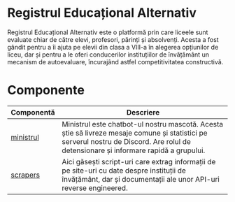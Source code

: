 # Registrul Educațional Alternativ
Registrul Educațional Alternativ este o platformă prin care liceele sunt evaluate chiar de către elevi, profesori, părinți și absolvenți. Acesta a fost gândit pentru a îi ajuta pe elevii din clasa a VIII-a în alegerea opțiunilor de liceu, dar și pentru a le oferi conducerilor instituțiilor de învățământ un mecanism de autoevaluare, încurajând astfel competitivitatea constructivă.

# Componente
| Componentă | Descriere |
|------------|-----------------------------------------------------------------------------------------------------------------------------------------------------------------------------------------|
| [ministrul](https://github.com/paubric/real/tree/master/ministrul) | Ministrul este chatbot-ul nostru mascotă. Acesta știe să livreze  mesaje comune și statistici pe serverul nostru de Discord. Are rolul de  detensionare și informare rapidă a grupului. |
| [scrapers](https://github.com/paubric/real/tree/master/scrapers) | Aici găsești script-uri care extrag informații de pe site-uri cu date despre instituții de învățământ, dar și documentații ale unor API-uri reverse engineered. |

